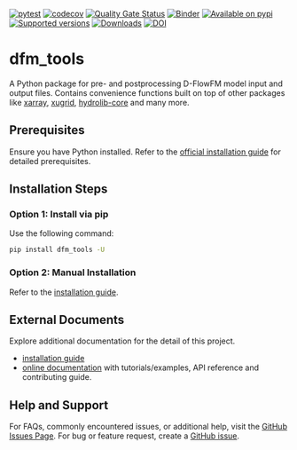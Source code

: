 [![pytest](https://github.com/Deltares/dfm_tools/actions/workflows/pytest.yml/badge.svg?branch=main)](https://github.com/Deltares/dfm_tools/actions/workflows/pytest.yml)
[![codecov](https://img.shields.io/codecov/c/github/deltares/dfm_tools.svg?style=flat-square)](https://app.codecov.io/gh/deltares/dfm_tools?displayType=list)
[![Quality Gate Status](https://sonarcloud.io/api/project_badges/measure?project=Deltares_dfm_tools&metric=alert_status)](https://sonarcloud.io/summary/overall?id=Deltares_dfm_tools)
[![Binder](https://mybinder.org/badge_logo.svg)](https://mybinder.org/v2/gh/Deltares/dfm_tools/HEAD?urlpath=/tree/docs/notebooks)
[![Available on pypi](https://img.shields.io/pypi/v/dfm_tools.svg)](https://pypi.python.org/pypi/dfm_tools)
[![Supported versions](https://img.shields.io/pypi/pyversions/dfm_tools.svg)](https://pypi.org/project/dfm_tools)
[![Downloads](https://img.shields.io/pypi/dm/dfm_tools.svg)](https://pypistats.org/packages/dfm_tools)
[![DOI](https://zenodo.org/badge/DOI/10.5281/zenodo.7857393.svg)](https://doi.org/10.5281/zenodo.7857393)

# dfm_tools

A Python package for pre- and postprocessing D-FlowFM model input and output files. Contains convenience functions built on top of other packages like [xarray](https://github.com/pydata/xarray), [xugrid](https://github.com/Deltares/xugrid), [hydrolib-core](https://github.com/Deltares/HYDROLIB-core) and many more.

## Prerequisites

Ensure you have Python installed. Refer to the [official installation guide](https://deltares.github.io/dfm_tools/installation) for detailed prerequisites.

## Installation Steps

### Option 1: Install via pip

Use the following command:

```bash
pip install dfm_tools -U
```

### Option 2: Manual Installation

Refer to the [installation guide](https://deltares.github.io/dfm_tools/installation).

## External Documents

Explore additional documentation for the detail of this project.

- [installation guide](https://deltares.github.io/dfm_tools/installation)
- [online documentation](https://deltares.github.io/dfm_tools) with tutorials/examples, API reference and contributing guide.

## Help and Support

For FAQs, commonly encountered issues, or additional help, visit the [GitHub Issues Page](https://github.com/Deltares/dfm_tools/issues). For bug or feature request, create a [GitHub issue](https://github.com/Deltares/dfm_tools/issues).
